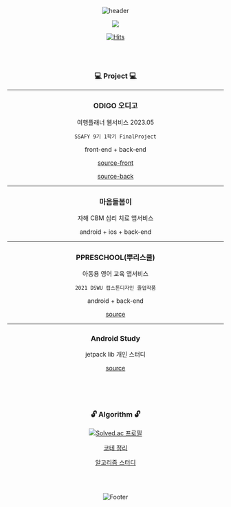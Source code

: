 <div align=center>

![header](https://capsule-render.vercel.app/api?type=waving&color=gradient&height=300&section=header&text=MINJU%20%20KIM&fontSize=90)


<a href="https://github.com/minjukit"><img src="https://hits.seeyoufarm.com/api/count/incr/badge.svg?url=https%3A%2F%2Fgithub.com%2Fseondal&count_bg=%23000000&title_bg=%23000000&icon=github.svg&icon_color=%23E7E7E7&title=GitHub&edge_flat=false)"/></a> 

[![Hits](https://hits.seeyoufarm.com/api/count/incr/badge.svg?url=https%3A%2F%2Fgithub.com%2Fminjukit&count_bg=%23FFB6F5&title_bg=%23555555&icon=&icon_color=%23E7E7E7&title=hits&edge_flat=false)](https://hits.seeyoufarm.com)

<br><br>

### 💻 Project 💻

---
### ODIGO 오디고

여행플래너 웹서비스 2023.05

`SSAFY 9기 1학기 FinalProject`

front-end + back-end

[source-front](https://github.com/minjukit/Odigo-Vue-FinalProject)

[source-back](https://github.com/minjukit/Enjoytrip-finalProject)


---

### 마음돌봄이

자해 CBM 심리 치료 앱서비스 

android + ios + back-end


---

### PPRESCHOOL(뿌리스쿨)

아동용 영어 교육 앱서비스

`2021 DSWU 캡스톤디자인 졸업작품`

android + back-end

[source](https://github.com/minjukit/PPRESchool)


---

### Android Study

jetpack lib 개인 스터디 

[source](https://github.com/minjukit/BookSearch)

<br>
<br>
<br>

### 🔓 Algorithm 🔓

[![Solved.ac 프로필](http://mazassumnida.wtf/api/v2/generate_badge?boj=minju0426)](https://solved.ac/minju0426)

[코테 정리](https://github.com/minjukit/TIL)

[알고리즘 스터디](https://github.com/Algozzang/algorithm-study)

<br><br>


![Footer](https://capsule-render.vercel.app/api?type=waving&color=gradient&height=200&section=footer)

</div>
